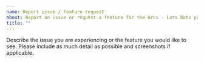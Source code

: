```yaml
---
name: Report issue / Feature request
about: Report an issue or request a feature for the Arcs - Lars bots project
title: ""
---
```


Describe the issue you are experiencing or the feature you would like to see. Please include as much detail as possible and screenshots if applicable.